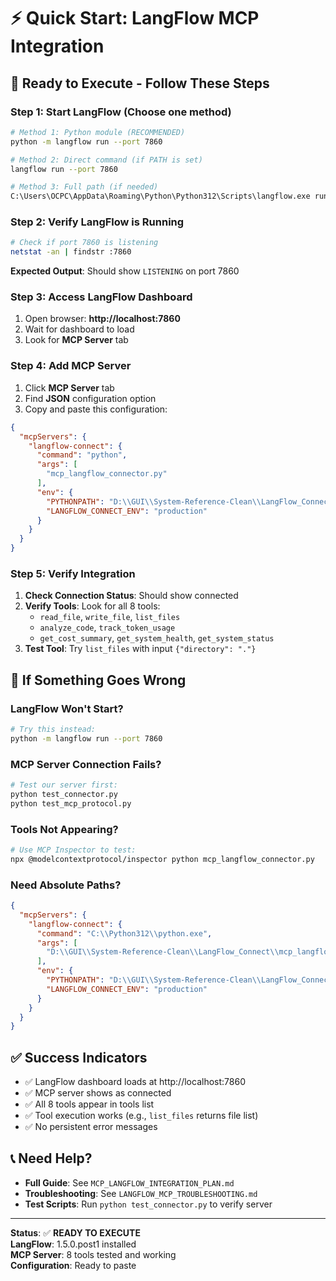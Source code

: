 # ⚡ Quick Start: LangFlow MCP Integration

## 🚀 **Ready to Execute - Follow These Steps**

### **Step 1: Start LangFlow** (Choose one method)

```bash
# Method 1: Python module (RECOMMENDED)
python -m langflow run --port 7860

# Method 2: Direct command (if PATH is set)
langflow run --port 7860

# Method 3: Full path (if needed)
C:\Users\OCPC\AppData\Roaming\Python\Python312\Scripts\langflow.exe run --port 7860
```

### **Step 2: Verify LangFlow is Running**

```bash
# Check if port 7860 is listening
netstat -an | findstr :7860
```

**Expected Output**: Should show `LISTENING` on port 7860

### **Step 3: Access LangFlow Dashboard**

1. Open browser: **http://localhost:7860**
2. Wait for dashboard to load
3. Look for **MCP Server** tab

### **Step 4: Add MCP Server**

1. Click **MCP Server** tab
2. Find **JSON** configuration option
3. Copy and paste this configuration:

```json
{
  "mcpServers": {
    "langflow-connect": {
      "command": "python",
      "args": [
        "mcp_langflow_connector.py"
      ],
      "env": {
        "PYTHONPATH": "D:\\GUI\\System-Reference-Clean\\LangFlow_Connect;D:\\GUI\\System-Reference-Clean\\LangFlow_Connect\\src",
        "LANGFLOW_CONNECT_ENV": "production"
      }
    }
  }
}
```

### **Step 5: Verify Integration**

1. **Check Connection Status**: Should show connected
2. **Verify Tools**: Look for all 8 tools:
   - `read_file`, `write_file`, `list_files`
   - `analyze_code`, `track_token_usage`
   - `get_cost_summary`, `get_system_health`, `get_system_status`
3. **Test Tool**: Try `list_files` with input `{"directory": "."}`

## 🔧 **If Something Goes Wrong**

### **LangFlow Won't Start?**
```bash
# Try this instead:
python -m langflow run --port 7860
```

### **MCP Server Connection Fails?**
```bash
# Test our server first:
python test_connector.py
python test_mcp_protocol.py
```

### **Tools Not Appearing?**
```bash
# Use MCP Inspector to test:
npx @modelcontextprotocol/inspector python mcp_langflow_connector.py
```

### **Need Absolute Paths?**
```json
{
  "mcpServers": {
    "langflow-connect": {
      "command": "C:\\Python312\\python.exe",
      "args": [
        "D:\\GUI\\System-Reference-Clean\\LangFlow_Connect\\mcp_langflow_connector.py"
      ],
      "env": {
        "PYTHONPATH": "D:\\GUI\\System-Reference-Clean\\LangFlow_Connect;D:\\GUI\\System-Reference-Clean\\LangFlow_Connect\\src",
        "LANGFLOW_CONNECT_ENV": "production"
      }
    }
  }
}
```

## ✅ **Success Indicators**

- ✅ LangFlow dashboard loads at http://localhost:7860
- ✅ MCP server shows as connected
- ✅ All 8 tools appear in tools list
- ✅ Tool execution works (e.g., `list_files` returns file list)
- ✅ No persistent error messages

## 📞 **Need Help?**

- **Full Guide**: See `MCP_LANGFLOW_INTEGRATION_PLAN.md`
- **Troubleshooting**: See `LANGFLOW_MCP_TROUBLESHOOTING.md`
- **Test Scripts**: Run `python test_connector.py` to verify server

---

**Status**: ✅ **READY TO EXECUTE**  
**LangFlow**: 1.5.0.post1 installed  
**MCP Server**: 8 tools tested and working  
**Configuration**: Ready to paste 
